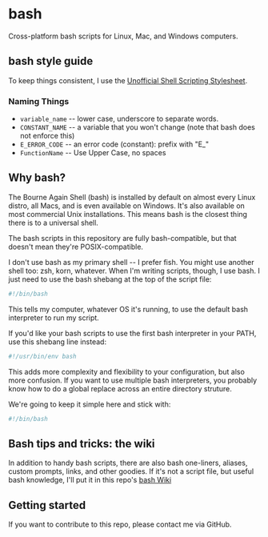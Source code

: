 # bash

Cross-platform bash scripts for Linux, Mac, and Windows computers.

## bash style guide

To keep things consistent, I use the [Unofficial Shell Scripting Stylesheet](https://tldp.org/LDP/abs/html/unofficialst.html).

### Naming Things

* `variable_name` -- lower case, underscore to separate words.
* `CONSTANT_NAME` -- a variable that you won't change (note that bash does not enforce this)
* `E_ERROR_CODE` -- an error code (constant): prefix with "E_"
* `FunctionName` -- Use Upper Case, no spaces

## Why bash?

The Bourne Again Shell (bash) is installed by default on almost every Linux distro, all Macs, and is even available on Windows. It's also available on most commercial Unix installations. This means bash is the closest thing there is to a universal shell.

The bash scripts in this repository are fully bash-compatible, but that doesn't mean they're POSIX-compatible.

I don't use bash as my primary shell -- I prefer fish. You might use another shell too: zsh, korn, whatever. When I'm writing scripts, though, I use bash. I just need to use the bash shebang at the top of the script file:

```bash
#!/bin/bash
```

This tells my computer, whatever OS it's running, to use the default bash interpreter to run my script.

If you'd like your bash scripts to use the first bash interpreter in your PATH, use this shebang line instead:

```bash
#!/usr/bin/env bash
```

This adds more complexity and flexibility to your configuration, but also more confusion. If you want to use multiple bash interpreters, you probably know how to do a global replace across an entire directory struture.

We're going to keep it simple here and stick with:

```bash
#!/bin/bash
```

## Bash tips and tricks: the wiki

In addition to handy bash scripts, there are also bash one-liners, aliases, custom prompts, links, and other goodies. If it's not a script file, but useful bash knowledge, I'll put it in this repo's [bash Wiki](https://github.com/stratofax/bash/wiki)

## Getting started

If you want to contribute to this repo, please contact me via GitHub.
